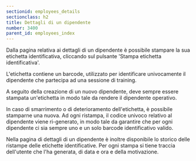 ```yaml
---
sectionid: employees_details
sectionclass: h2
title: Dettagli di un dipendente
number: 3400
parent_id: employees_index
---
```

Dalla pagina relativa ai dettagli di un dipendente è possibile stampare la sua etichetta identificativa, cliccando sul pulsante 'Stampa etichetta identificativa'.

L'etichetta contiene un barcode, utilizzato per identificare univocamente il dipendente che partecipa ad una sessione di training.

A seguito della creazione di un nuovo dipendente, deve sempre essere stampata un'etichetta in modo tale da rendere il dipendente operativo.

In caso di smarrimento o di deterioramento dell'etichetta, è possibile stamparne una nuova. Ad ogni ristampa, il codice univoco relativo al dipendente viene ri-generato, in modo tale da garantire che per ogni dipendente ci sia sempre uno e un solo barcode identificativo valido.

Nella pagina di dettagli di un dipendente è inoltre disponibile lo storico delle ristampe delle etichette identificative. Per ogni stampa si tiene traccia dell'utente che l'ha generata, di data e ora e della motivazione.
